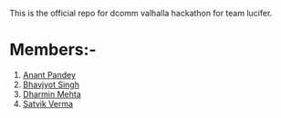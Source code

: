 This is the official repo for dcomm valhalla hackathon for team lucifer.

# Members:-
1. [Anant Pandey](https://www.linkedin.com/in/anant-pandey-7009311b2/)
2. [Bhavjyot Singh](https://www.linkedin.com/in/bhavjyot-singh/)
3. [Dharmin Mehta](https://www.linkedin.com/in/dharmin-mehta-3a85a6205/)
4. [Satvik Verma](https://www.linkedin.com/in/satvik-verma-734802200/)
